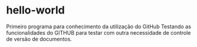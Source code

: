 # hello-world
Primeiro programa para conhecimento da utilização do GitHub
Testando as funcionalidades do GITHUB
para testar com outra necessidade de controle de versão de documentos.
